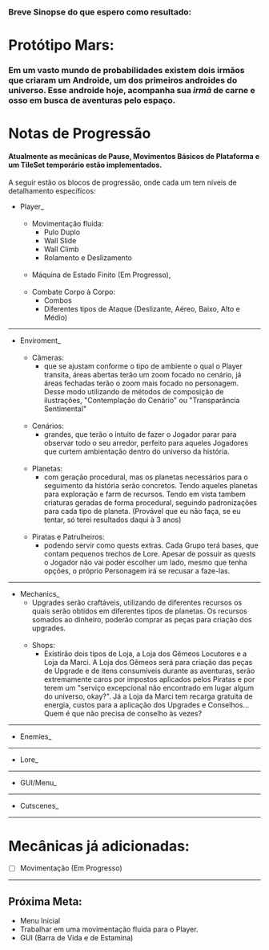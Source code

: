 ### Breve Sinopse do que espero como resultado:

# Protótipo Mars:
### Em um vasto mundo de probabilidades existem dois irmãos que criaram um Androide, um dos primeiros androides do universo. Esse androide hoje, acompanha sua *irmã* de carne e osso em busca de aventuras pelo espaço.

# Notas de Progressão

#### Atualmente as mecânicas de Pause, Movimentos Básicos de Plataforma e um TileSet temporário estão implementados.

A seguir estão os blocos de progressão, onde cada um tem níveis de detalhamento específicos:
- Player_
<br><br/>
  - Movimentação fluida:
    - Pulo Duplo
    - Wall Slide
    - Wall Climb
    - Rolamento e Deslizamento
<br><br/>
  - Máquina de Estado Finito (Em Progresso),
<br><br/>
  - Combate Corpo à Corpo:
    - Combos
    - Diferentes tipos de Ataque (Deslizante, Aéreo, Baixo, Alto e Médio)

______________________________________________________________
- Enviroment_
<br><br/>
  - Câmeras:
    - que se ajustam conforme o tipo de ambiente o qual o Player transita, áreas abertas terão um zoom focado no cenário, já áreas fechadas terão o zoom mais focado no personagem. Desse modo utilizando de métodos de composição de ilustrações, "Contemplação do Cenário" ou "Transparância Sentimental" 
<br><br/>
  - Cenários:
    - grandes, que terão o intuito de fazer o Jogador parar para observar todo o seu arredor, perfeito para aqueles Jogadores que curtem ambientação dentro do universo da história.
<br><br/>
  - Planetas:
    - com geração procedural, mas os planetas necessários para o seguimento da história serão concretos. Tendo aqueles planetas para exploração e farm de recursos. Tendo em vista tambem criaturas geradas de forma procedural, seguindo padronizações para cada tipo de planeta. (Provável que eu não faça, se eu tentar, só terei resultados daqui à 3 anos)
<br><br/>
  - Piratas e Patrulheiros:
    - podendo servir como quests extras. Cada Grupo terá bases, que contam pequenos trechos de Lore. Apesar de possuir as quests o Jogador não vai poder escolher um lado, mesmo que tenha opções, o próprio Personagem irá se recusar a faze-las.
    
______________________________________________________________
- Mechanics_
  - Upgrades serão craftáveis, utilizando de diferentes recursos os quais serão obtidos em diferentes tipos de planetas. Os recursos somados ao dinheiro, poderão comprar as peças para criação dos upgrades.
<br><br/>
  - Shops:
    - Existirão dois tipos de Loja, a Loja dos Gêmeos Locutores e a Loja da Marci. A Loja dos Gêmeos será para criação das peças de Upgrade e de itens consumíveis durante as aventuras, serão extremamente caros por impostos aplicados pelos Piratas e por terem um "serviço excepcional não encontrado em lugar algum do universo, okay?". Já a Loja da Marci tem recarga gratuita de energia, custos para a aplicação dos Upgrades e Conselhos... Quem é que não precisa de conselho às vezes? 
______________________________________________________________
- Enemies_
______________________________________________________________
- Lore_
______________________________________________________________
- GUI/Menu_
______________________________________________________________
- Cutscenes_


------------------------------------------------
# Mecânicas já adicionadas:

- [ ] Movimentação (Em Progresso)

---------------------------------------------------------------

## Próxima Meta:
- Menu Inicial
- Trabalhar em uma movimentação fluida para o Player.
- GUI (Barra de Vida e de Estamina)

